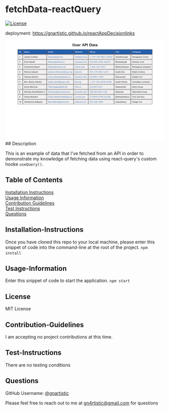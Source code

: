 # fetchData-reactQuery
  [![License](https://img.shields.io/badge/License-MIT-yellow.svg)](https://opensource.org/licenses/MIT)
  
  deployment: https://gnartistic.github.io/reactAppDecisionlinks

  <img src="./assets/ss1.png" alt="friends-page" width="600"/>
  ## Description
  
  This is an example of data that I've fetched from an API in order to demonstrate my knowledge of fetching data using react-query's custom hooke `useQuery()`.
  
  ## Table of Contents
  
  [Installation Instructions](#installation-instructions)  
  [Usage Information](#usage-information)  
  [Contribution Guidelines](#contribution-guidelines)  
  [Test Instructions](#test-instructions)  
  [Questions](#questions)  
  
  ## Installation-Instructions
  
  Once you have cloned this repo to your local machine, please enter this snippet of code into the command-line at the root of the project.
  ```npm install```
  
  ## Usage-Information
  
  Enter this snippet of code to start the application.
  ```npm start```
  
  ## License
  
  MIT License
  
  ## Contribution-Guidelines
  
  I am accepting no project contributions at this time.
  
  ## Test-Instructions
  
  There are no testing conditions
  
  ## Questions
  
  GitHub Username: [@gnartistic](https://github.com/gnartistic)  
  
  Please feel free to reach out to me at [gn4rtistic@gmail.com](mailto:gn4rtistic@gmail.com) for questions

